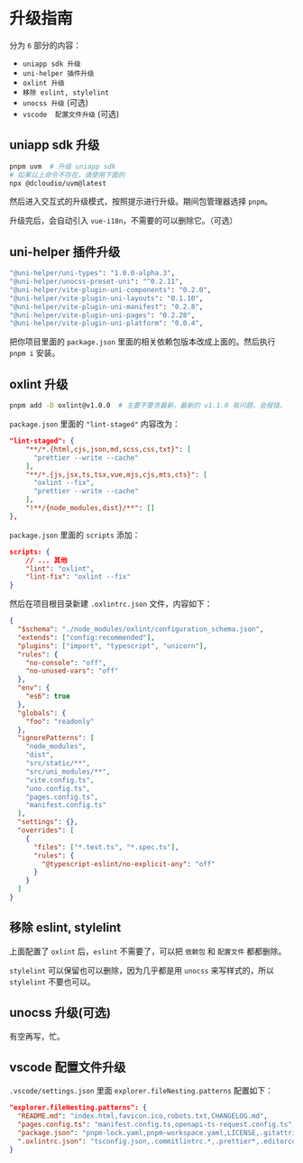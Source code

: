 # 升级指南

分为 `6` 部分的内容：

- `uniapp sdk 升级`
- `uni-helper 插件升级`
- `oxlint 升级`
- `移除 eslint, stylelint`
- `unocss 升级` (可选)
- `vscode  配置文件升级` (可选)

## uniapp sdk 升级

```sh
pnpm uvm  # 升级 uniapp sdk
# 如果以上命令不存在，请使用下面的
npx @dcloudio/uvm@latest
```

然后进入交互式的升级模式，按照提示进行升级。期间包管理器选择 `pnpm`。

升级完后，会自动引入 `vue-i18n`，不需要的可以删除它。（可选）

## uni-helper 插件升级

```sh
"@uni-helper/uni-types": "1.0.0-alpha.3",
"@uni-helper/unocss-preset-uni": "^0.2.11",
"@uni-helper/vite-plugin-uni-components": "0.2.0",
"@uni-helper/vite-plugin-uni-layouts": "0.1.10",
"@uni-helper/vite-plugin-uni-manifest": "0.2.8",
"@uni-helper/vite-plugin-uni-pages": "0.2.28",
"@uni-helper/vite-plugin-uni-platform": "0.0.4",
```

把你项目里面的 `package.json` 里面的相关依赖包版本改成上面的。然后执行 `pnpm i` 安装。

## oxlint 升级

```sh
pnpm add -D oxlint@v1.0.0  # 主要不要贪最新，最新的 v1.1.0 有问题，会报错。
```

`package.json` 里面的 `"lint-staged"` 内容改为：

```json
"lint-staged": {
    "**/*.{html,cjs,json,md,scss,css,txt}": [
      "prettier --write --cache"
    ],
    "**/*.{js,jsx,ts,tsx,vue,mjs,cjs,mts,cts}": [
      "oxlint --fix",
      "prettier --write --cache"
    ],
    "!**/{node_modules,dist}/**": []
},
```

`package.json` 里面的 `scripts` 添加：

```json
scripts: {
    // ... 其他
    "lint": "oxlint",
    "lint-fix": "oxlint --fix"
}
```

然后在项目根目录新建 `.oxlintrc.json` 文件，内容如下：

```json
{
  "$schema": "./node_modules/oxlint/configuration_schema.json",
  "extends": ["config:recommended"],
  "plugins": ["import", "typescript", "unicorn"],
  "rules": {
    "no-console": "off",
    "no-unused-vars": "off"
  },
  "env": {
    "es6": true
  },
  "globals": {
    "foo": "readonly"
  },
  "ignorePatterns": [
    "node_modules",
    "dist",
    "src/static/**",
    "src/uni_modules/**",
    "vite.config.ts",
    "uno.config.ts",
    "pages.config.ts",
    "manifest.config.ts"
  ],
  "settings": {},
  "overrides": [
    {
      "files": ["*.test.ts", "*.spec.ts"],
      "rules": {
        "@typescript-eslint/no-explicit-any": "off"
      }
    }
  ]
}
```

## 移除 eslint, stylelint

上面配置了 `oxlint` 后，`eslint` 不需要了，可以把 `依赖包` 和 `配置文件` 都都删除。

`stylelint` 可以保留也可以删除，因为几乎都是用 `unocss` 来写样式的，所以 `stylelint` 不要也可以。

## unocss 升级(可选)

有空再写，忙。

## vscode 配置文件升级

`.vscode/settings.json` 里面 `explorer.fileNesting.patterns` 配置如下：

```json
"explorer.fileNesting.patterns": {
  "README.md": "index.html,favicon.ico,robots.txt,CHANGELOG.md",
  "pages.config.ts": "manifest.config.ts,openapi-ts-request.config.ts",
  "package.json": "pnpm-lock.yaml,pnpm-workspace.yaml,LICENSE,.gitattributes,.gitignore,.gitpod.yml,CNAME,.npmrc,.browserslistrc",
  ".oxlintrc.json": "tsconfig.json,.commitlintrc.*,.prettier*,.editorconfig,.commitlint.cjs,.eslint*"
}
```

